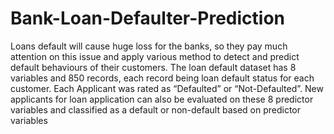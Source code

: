 # Bank-Loan-Defaulter-Prediction
Loans default will cause huge loss for the banks, so they pay much attention on this issue and apply various method to detect and predict default behaviours of their customers.  The loan default dataset has 8 variables and 850 records, each record being loan default status for each customer. Each Applicant was rated as “Defaulted” or “Not-Defaulted”. New applicants for loan application can also be evaluated on these 8 predictor variables and classified as a default or non-default based on predictor variables
